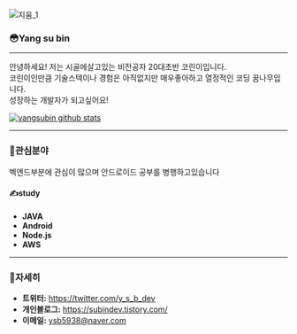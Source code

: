 
![지움_1](https://user-images.githubusercontent.com/51535640/87578395-5142f180-c70f-11ea-8b37-3380147a0cb9.gif)

### &#128563;Yang su bin
***
안녕하세요! 저는 시골에살고있는 비전공자 20대초반 코린이입니다.  
코린이인만큼 기술스텍이나 경험은 아직없지만 매우좋아하고 열정적인 코딩 꿈나무입니다.  
성장하는 개발자가 되고싶어요! 


[![yangsubin github stats](https://github-readme-stats.vercel.app/api?username=yangsubindev)](https://github.com/anuraghazra/github-readme-stats)
***
### &#128150;관심분야
벡엔드부분에 관심이 많으며 안드로이드 공부를 병행하고있습니다
#### &#9997;study
* **JAVA**
* **Android**
* **Node.js**
* **AWS**
***
### &#128587;자세히
* **트위터:** <https://twitter.com/y_s_b_dev>
* **개인블로그:** <https://subindev.tistory.com/>
* **이메일:** <ysb5938@naver.com>

